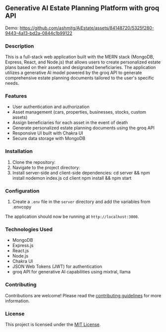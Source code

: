 ## Generative AI Estate Planning Platform with groq API
Demo: 
https://github.com/ashmitg/AiEstate/assets/84148720/5325f280-9443-4a13-bd2a-0844c1b99122
### Description

This is a full-stack web application built with the MERN stack (MongoDB, Express, React, and Node.js) that allows users to create personalized estate plans based on their assets and designated beneficiaries. The application utilizes a generative AI model powered by the groq API to generate comprehensive estate planning documents tailored to the user's specific needs.

### Features

- User authentication and authorization
- Asset management (cars, properties, businesses, stocks, custom assets)
- Assign beneficiaries for each asset in the event of death
- Generate personalized estate planning documents using the groq API
- Responsive UI built with Chakra UI
- Secure data storage with MongoDB

### Installation

1. Clone the repository:
2. Navigate to the project directory:
3. Install server-side and client-side dependencies:
   cd server && npm install nodemon index.js
   cd client npm install && npm start

### Configuration

1. Create a `.env` file in the `server` directory and add the variables from .envcopy

The application should now be running at `http://localhost:3000`.

### Technologies Used

- MongoDB
- Express.js
- React.js
- Node.js
- Chakra UI
- JSON Web Tokens (JWT) for authentication
- groq API for generative AI capabilities using mixtral, llama

### Contributing

Contributions are welcome! Please read the [contributing guidelines](CONTRIBUTING.md) for more information.

### License

This project is licensed under the [MIT License](LICENSE).
